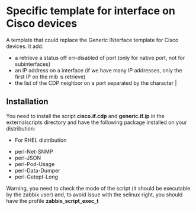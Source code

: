 # Specific template for interface on Cisco devices

A template that could replace the Generic INterface template for Cisco devices.
it add:
- a retrieve a status off err-disabled of port (only for native port, not for subinterfaces)
- an IP address on a interface (if we have many IP addresses, only the first IP on the mib is retrieve)
- the list of the CDP neighbor on a port separated by the character |

## Installation

You need to install the script __cisco.if.cdp__ and __generic.if.ip__ in the externalscripts directory and have the following package installed on your distribution:

* For RHEL distribution
 - perl-Net-SNMP
 - perl-JSON
 - perl-Pod-Usage
 - perl-Data-Dumper
 - perl-Getopt-Long

Warning, you need to check the mode of the script (it should be executable by the zabbix user) and, to avoid issue with the selinux right, you should have the profile __zabbix_script_exec_t__
